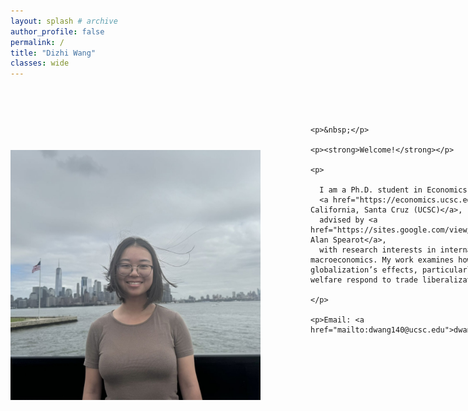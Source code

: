 ```yaml
---
layout: splash # archive
author_profile: false
permalink: /
title: "Dizhi Wang"
classes: wide
---
```


<style>
  .profile-container {
    display: flex;
    align-items: flex-start; /* Ensures text aligns with the top of the image */
    gap: 40px; /* Creates space between image and text */
  }

  .profile-image {
    width: 400px;
    flex-shrink: 0; /* Prevents image from resizing */
    margin-right: 40px;
    margin-top: 100px;

  }

  .text-content {
    max-width: 1000px;
    display: flex;
    flex-direction: column;
    justify-content: flex-start; /* Ensures text starts at the top */
  }
</style>

<div class="profile-container">
  <img src="/images/dzw.jpg" class="profile-image" />

  <div class="text-content">
    <p>&nbsp;</p>
    
    <p>&nbsp;</p>
    
    <p><strong>Welcome!</strong></p>
    
    <p>

      I am a Ph.D. student in Economics at the 
      <a href="https://economics.ucsc.edu/">University of California, Santa Cruz (UCSC)</a>, 
      advised by <a href="https://sites.google.com/view/acspearot/home">Professor Alan Spearot</a>,
      with research interests in international trade and macroeconomics. My work examines how capital mobility shapes globalization’s effects, particularly how firms, wages, and welfare respond to trade liberalization.

    </p>

    <p>Email: <a href="mailto:dwang140@ucsc.edu">dwang140@ucsc.edu</a></p>
  </div>
</div>

